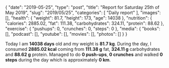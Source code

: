{
    "date": "2019-05-25",
    "type": "post",
    "title": "Report for Saturday 25th of May 2019",
    "slug": "2019\/05\/25",
    "categories": [
        "Daily report"
    ],
    "images": [],
    "health": {
        "weight": 81.7,
        "height": 173,
        "age": 14038
    },
    "nutrition": {
        "calories": 2885.02,
        "fat": 111.38,
        "carbohydrates": 324.11,
        "protein": 88.62
    },
    "exercise": {
        "pushups": 0,
        "crunches": 0,
        "steps": 0
    },
    "media": {
        "books": [],
        "podcast": [],
        "youtube": [],
        "movies": [],
        "photos": []
    }
}

Today I am <strong>14038 days</strong> old and my weight is <strong>81.7 kg</strong>. During the day, I consumed <strong>2885.02 kcal</strong> coming from <strong>111.38 g</strong> fat, <strong>324.11 g</strong> carbohydrates and <strong>88.62 g</strong> protein. Managed to do <strong>0 push-ups</strong>, <strong>0 crunches</strong> and walked <strong>0 steps</strong> during the day which is approximately <strong>0 km</strong>.